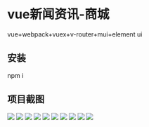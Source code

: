 # vue新闻资讯-商城
vue+webpack+vuex+v-router+mui+element ui

## 安装
npm i

## 项目截图
![](/show/1.png)
![](/show/2.png)
![](/show/3.png)
![](/show/4.png)
![](/show/5.png)
![](/show/6.png)
![](/show/7.png)
![](/show/8.png)
![](/show/9.png)
![](/show/10.png)